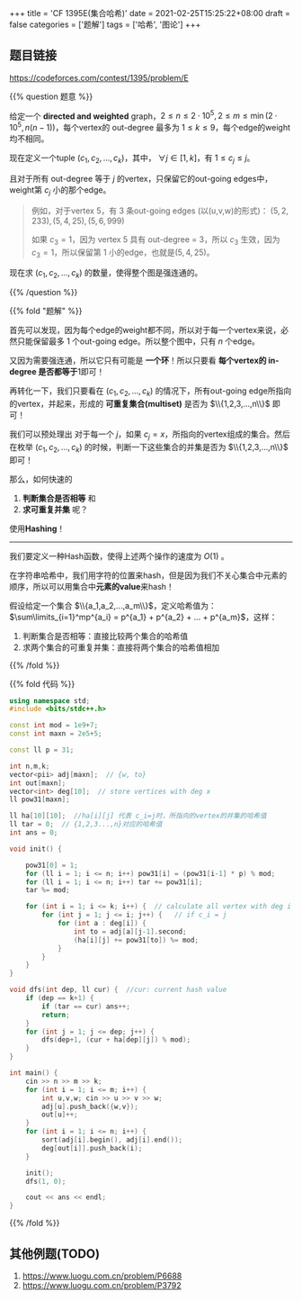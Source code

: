 +++
title = 'CF 1395E(集合哈希)'
date = 2021-02-25T15:25:22+08:00
draft = false
categories = ['题解']
tags = ['哈希', '图论']
+++

## 题目链接
https://codeforces.com/contest/1395/problem/E


{{% question 题意 %}}

给定一个 **directed and weighted** graph，$2 \leq n \leq 2\cdot10^5, 2 \leq m \leq \min(2\cdot10^5, n(n-1))$，每个vertex的 out-degree 最多为 $1\leq k \leq 9$，每个edge的weight均不相同。

现在定义一个tuple $(c_1,c_2,...,c_k)$，其中， $\forall j \in [1,k]$，有 $1\leq c_j \leq j$。

且对于所有 out-degree 等于 $j$ 的vertex，只保留它的out-going edges中，weight第 $c_j$ 小的那个edge。

> 例如，对于vertex 5，有 $3$ 条out-going edges (以(u,v,w)的形式)： $(5,2,233), (5,4,25), (5,6,999)$
> 
> 如果 $c_3 = 1$，因为 vertex 5 具有 out-degree = $3$，所以 $c_3$ 生效，因为 $c_3 = 1$，所以保留第 $1$ 小的edge，也就是$(5,4,25)$。

现在求 $(c_1,c_2,...,c_k)$ 的数量，使得整个图是强连通的。

{{% /question %}}


{{% fold "题解" %}}

首先可以发现，因为每个edge的weight都不同，所以对于每一个vertex来说，必然只能保留最多 $1$ 个out-going edge。所以整个图中，只有 $n$ 个edge。

又因为需要强连通，所以它只有可能是 **一个环**！所以只要看 **每个vertex的 in-degree 是否都等于**$1$即可！

再转化一下，我们只要看在 $(c_1,c_2,...,c_k)$ 的情况下，所有out-going edge所指向的vertex，并起来，形成的 **可重复集合(multiset)** 是否为 $\\{1,2,3,...,n\\}$ 即可！

我们可以预处理出 对于每一个 $j$，如果 $c_j = x$，所指向的vertex组成的集合。然后在枚举 $(c_1,c_2,...,c_k)$ 的时候，判断一下这些集合的并集是否为 $\\{1,2,3,...,n\\}$ 即可！

那么，如何快速的 
1. **判断集合是否相等** 和 
2. **求可重复并集** 呢？

使用**Hashing**！

<hr>

我们要定义一种Hash函数，使得上述两个操作的速度为 $O(1)$ 。

在字符串哈希中，我们用字符的位置来hash，但是因为我们不关心集合中元素的顺序，所以可以用集合中**元素的value**来hash！

假设给定一个集合 $\\{a_1,a_2,...,a_m\\}$，定义哈希值为：$\sum\limits_{i=1}^mp^{a_i} =  p^{a_1} + p^{a_2} + ... + p^{a_m}$，这样：

1. 判断集合是否相等：直接比较两个集合的哈希值
2. 求两个集合的可重复并集：直接将两个集合的哈希值相加

{{% /fold %}}

{{% fold 代码 %}}

```cpp
using namespace std;
#include <bits/stdc++.h>

const int mod = 1e9+7;
const int maxn = 2e5+5;

const ll p = 31;

int n,m,k;
vector<pii> adj[maxn];  // {w, to}
int out[maxn];
vector<int> deg[10];  // store vertices with deg x
ll pow31[maxn];

ll ha[10][10];  //ha[i][j] 代表 c_i=j时，所指向的vertex的并集的哈希值
ll tar = 0;  // {1,2,3...,n}对应的哈希值
int ans = 0;

void init() {

    pow31[0] = 1;
    for (ll i = 1; i <= n; i++) pow31[i] = (pow31[i-1] * p) % mod;
    for (ll i = 1; i <= n; i++) tar += pow31[i];
    tar %= mod;

    for (int i = 1; i <= k; i++) {  // calculate all vertex with deg i
        for (int j = 1; j <= i; j++) {   // if c_i = j
            for (int a : deg[i]) {
                int to = adj[a][j-1].second;
                (ha[i][j] += pow31[to]) %= mod;
            }
        }
    }
}

void dfs(int dep, ll cur) {  //cur: current hash value
    if (dep == k+1) {
        if (tar == cur) ans++;
        return;
    }
    for (int j = 1; j <= dep; j++) {
        dfs(dep+1, (cur + ha[dep][j]) % mod);
    }
}

int main() {
    cin >> n >> m >> k;
    for (int i = 1; i <= m; i++) {
        int u,v,w; cin >> u >> v >> w;
        adj[u].push_back({w,v});
        out[u]++;
    }
    for (int i = 1; i <= n; i++) {
        sort(adj[i].begin(), adj[i].end());
        deg[out[i]].push_back(i);
    }

    init();
    dfs(1, 0);

    cout << ans << endl;
}
```
{{% /fold %}}


## 其他例题(TODO)

1. https://www.luogu.com.cn/problem/P6688
2. https://www.luogu.com.cn/problem/P3792